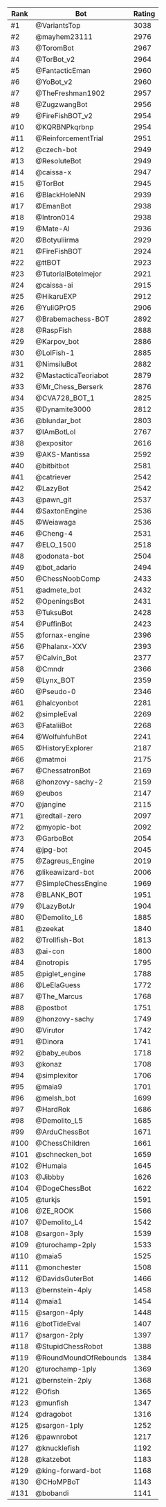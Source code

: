Rank|Bot|Rating
---|---|---
#1|@VariantsTop|3038
#2|@mayhem23111|2976
#3|@ToromBot|2967
#4|@TorBot_v2|2964
#5|@FantacticEman|2960
#6|@YoBot_v2|2960
#7|@TheFreshman1902|2957
#8|@ZugzwangBot|2956
#9|@FireFishBOT_v2|2954
#10|@KQRBNPkqrbnp|2954
#11|@ReinforcementTrial|2951
#12|@czech-bot|2949
#13|@ResoluteBot|2949
#14|@caissa-x|2947
#15|@TorBot|2945
#16|@BlackHoleNN|2939
#17|@EmanBot|2938
#18|@Intron014|2938
#19|@Mate-AI|2936
#20|@Botyuliirma|2929
#21|@FireFishBOT|2924
#22|@ttBOT|2923
#23|@TutorialBotelmejor|2921
#24|@caissa-ai|2915
#25|@HikaruEXP|2912
#26|@YuliGPrO5|2906
#27|@Brabemachess-BOT|2892
#28|@RaspFish|2888
#29|@Karpov_bot|2886
#30|@LolFish-1|2885
#31|@NimsiluBot|2882
#32|@MastacticaTeoriabot|2879
#33|@Mr_Chess_Berserk|2876
#34|@CVA728_BOT_1|2825
#35|@Dynamite3000|2812
#36|@blundar_bot|2803
#37|@IAmBotLol|2767
#38|@expositor|2616
#39|@AKS-Mantissa|2592
#40|@bitbitbot|2581
#41|@catriever|2542
#42|@LazyBot|2542
#43|@pawn_git|2537
#44|@SaxtonEngine|2536
#45|@Weiawaga|2536
#46|@Cheng-4|2531
#47|@ELO_1500|2518
#48|@odonata-bot|2504
#49|@bot_adario|2494
#50|@ChessNoobComp|2433
#51|@admete_bot|2432
#52|@OpeningsBot|2431
#53|@TuksuBot|2428
#54|@PuffinBot|2423
#55|@fornax-engine|2396
#56|@Phalanx-XXV|2393
#57|@Calvin_Bot|2377
#58|@Cmndr|2366
#59|@Lynx_BOT|2359
#60|@Pseudo-0|2346
#61|@halcyonbot|2281
#62|@simpleEval|2269
#63|@FataliiBot|2268
#64|@WolfuhfuhBot|2241
#65|@HistoryExplorer|2187
#66|@matmoi|2175
#67|@ChessatronBot|2169
#68|@honzovy-sachy-2|2159
#69|@eubos|2147
#70|@jangine|2115
#71|@redtail-zero|2097
#72|@myopic-bot|2092
#73|@GarboBot|2054
#74|@jpg-bot|2045
#75|@Zagreus_Engine|2019
#76|@likeawizard-bot|2006
#77|@SimpleChessEngine|1969
#78|@BLANK_BOT|1951
#79|@LazyBotJr|1904
#80|@Demolito_L6|1885
#81|@zeekat|1840
#82|@Trollfish-Bot|1813
#83|@ai-con|1800
#84|@notropis|1795
#85|@piglet_engine|1788
#86|@LeElaGuess|1772
#87|@The_Marcus|1768
#88|@postbot|1751
#89|@honzovy-sachy|1749
#90|@Virutor|1742
#91|@Dinora|1741
#92|@baby_eubos|1718
#93|@konaz|1708
#94|@simplexitor|1706
#95|@maia9|1701
#96|@melsh_bot|1699
#97|@HardRok|1686
#98|@Demolito_L5|1685
#99|@ArduChessBot|1671
#100|@ChessChildren|1661
#101|@schnecken_bot|1659
#102|@Humaia|1645
#103|@Jibbby|1626
#104|@DogeChessBot|1622
#105|@turkjs|1591
#106|@ZE_ROOK|1566
#107|@Demolito_L4|1542
#108|@sargon-3ply|1539
#109|@turochamp-2ply|1533
#110|@maia5|1525
#111|@monchester|1508
#112|@DavidsGuterBot|1466
#113|@bernstein-4ply|1458
#114|@maia1|1454
#115|@sargon-4ply|1448
#116|@botTideEval|1407
#117|@sargon-2ply|1397
#118|@StupidChessRobot|1388
#119|@RoundMoundOfRebounds|1384
#120|@turochamp-1ply|1369
#121|@bernstein-2ply|1368
#122|@Ofish|1365
#123|@munfish|1347
#124|@dragobot|1316
#125|@sargon-1ply|1252
#126|@pawnrobot|1217
#127|@knucklefish|1192
#128|@katzebot|1183
#129|@king-forward-bot|1168
#130|@CHoMPBoT|1143
#131|@bobandi|1141
